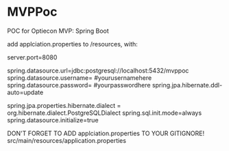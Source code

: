 # MVPPoc
POC for Optiecon MVP: Spring Boot 

add applciation.properties to /resources, with:

server.port=8080

spring.datasource.url=jdbc:postgresql://localhost:5432/mvppoc
spring.datasource.username= #yourusernamehere
spring.datasource.password= #yourpasswordhere
spring.jpa.hibernate.ddl-auto=update

spring.jpa.properties.hibernate.dialect = org.hibernate.dialect.PostgreSQLDialect
spring.sql.init.mode=always
spring.datasource.initialize=true

DON'T FORGET TO ADD applciation.properties TO YOUR GITIGNORE!
src/main/resources/application.properties


